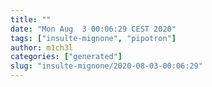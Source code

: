 ```yaml
---
title: ""
date: "Mon Aug  3 00:06:29 CEST 2020"
tags: ["insulte-mignone", "pipotron"]
author: m1ch3l
categories: ["generated"]
slug: "insulte-mignone/2020-08-03-00:06:29"
---
```




